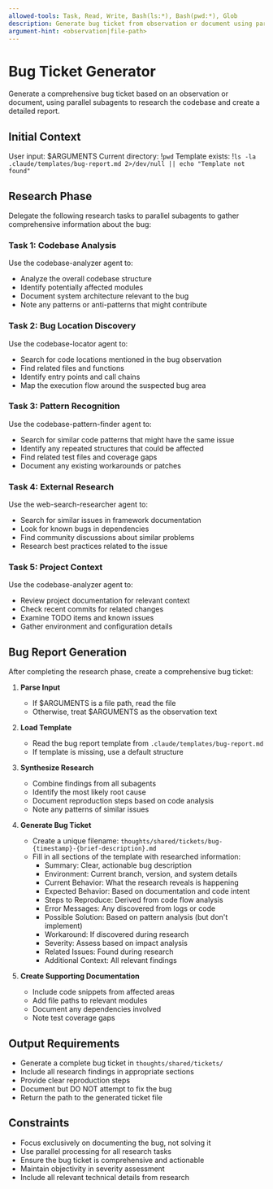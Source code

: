 ```yaml
---
allowed-tools: Task, Read, Write, Bash(ls:*), Bash(pwd:*), Glob
description: Generate bug ticket from observation or document using parallel research agents
argument-hint: <observation|file-path>
---
```


# Bug Ticket Generator

Generate a comprehensive bug ticket based on an observation or document, using parallel subagents to research the codebase and create a detailed report.

## Initial Context

User input: $ARGUMENTS
Current directory: !`pwd`
Template exists: !`ls -la .claude/templates/bug-report.md 2>/dev/null || echo "Template not found"`

## Research Phase

Delegate the following research tasks to parallel subagents to gather comprehensive information about the bug:

### Task 1: Codebase Analysis
Use the codebase-analyzer agent to:
- Analyze the overall codebase structure
- Identify potentially affected modules
- Document system architecture relevant to the bug
- Note any patterns or anti-patterns that might contribute

### Task 2: Bug Location Discovery
Use the codebase-locator agent to:
- Search for code locations mentioned in the bug observation
- Find related files and functions
- Identify entry points and call chains
- Map the execution flow around the suspected bug area

### Task 3: Pattern Recognition
Use the codebase-pattern-finder agent to:
- Search for similar code patterns that might have the same issue
- Identify any repeated structures that could be affected
- Find related test files and coverage gaps
- Document any existing workarounds or patches

### Task 4: External Research
Use the web-search-researcher agent to:
- Search for similar issues in framework documentation
- Look for known bugs in dependencies
- Find community discussions about similar problems
- Research best practices related to the issue

### Task 5: Project Context
Use the codebase-analyzer agent to:
- Review project documentation for relevant context
- Check recent commits for related changes
- Examine TODO items and known issues
- Gather environment and configuration details

## Bug Report Generation

After completing the research phase, create a comprehensive bug ticket:

1. **Parse Input**
   - If $ARGUMENTS is a file path, read the file
   - Otherwise, treat $ARGUMENTS as the observation text

2. **Load Template**
   - Read the bug report template from `.claude/templates/bug-report.md`
   - If template is missing, use a default structure

3. **Synthesize Research**
   - Combine findings from all subagents
   - Identify the most likely root cause
   - Document reproduction steps based on code analysis
   - Note any patterns of similar issues

4. **Generate Bug Ticket**
   - Create a unique filename: `thoughts/shared/tickets/bug-{timestamp}-{brief-description}.md`
   - Fill in all sections of the template with researched information:
     - Summary: Clear, actionable bug description
     - Environment: Current branch, version, and system details
     - Current Behavior: What the research reveals is happening
     - Expected Behavior: Based on documentation and code intent
     - Steps to Reproduce: Derived from code flow analysis
     - Error Messages: Any discovered from logs or code
     - Possible Solution: Based on pattern analysis (but don't implement)
     - Workaround: If discovered during research
     - Severity: Assess based on impact analysis
     - Related Issues: Found during research
     - Additional Context: All relevant findings

5. **Create Supporting Documentation**
   - Include code snippets from affected areas
   - Add file paths to relevant modules
   - Document any dependencies involved
   - Note test coverage gaps

## Output Requirements

- Generate a complete bug ticket in `thoughts/shared/tickets/`
- Include all research findings in appropriate sections
- Provide clear reproduction steps
- Document but DO NOT attempt to fix the bug
- Return the path to the generated ticket file

## Constraints

- Focus exclusively on documenting the bug, not solving it
- Use parallel processing for all research tasks
- Ensure the bug ticket is comprehensive and actionable
- Maintain objectivity in severity assessment
- Include all relevant technical details from research
